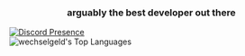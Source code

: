 <h3 align="center">arguably the best developer out there</h3>

[![Discord Presence](https://lanyard.cnrad.dev/api/272663056075456512)](https://discord.com/users/272663056075456512) <br/>
![wechselgeld's Top Languages](https://github-readme-stats.vercel.app/api/top-langs/?username=wechselgeld&theme=nord&show_icons=true&hide_border=true&layout=compact)
